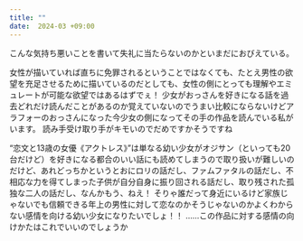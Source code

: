 ```yaml
---
title: ""
date:  2024-03 +09:00
---
```


こんな気持ち悪いことを書いて失礼に当たらないのかといまだにおびえている。

女性が描いていれば直ちに免罪されるということではなくても、たとえ男性の欲望を充足させるために描いているのだとしても、女性の側にとっても理解やエミュレートが可能な欲望ではあるはずでぇ！
少女がおっさんを好きになる話を過去どれだけ読んだことがあるのか覚えていないのでうまい比較にならないけどアラフォーのおっさんになった今少女の側になってその手の作品を読んでいる私がいます。
読み手受け取り手がキモいのでだめですかそうですね

“恋文と13歳の女優《アクトレス》”は単なる幼い少女がオジサン（といっても20台だけど）を好きになる都合のいい話にも読めてしまうので取り扱いが難しいのだけど、あれどっちかというとおにロリの話だし、ファムファタルの話だし、不相応な力を得てしまった子供が自分自身に振り回される話だし、取り残された孤独な二人の話だし、なんかもう、ねえ！
そりゃ誰だって身近にいるけど家族じゃないでも信頼できる年上の男性に対して恋なのかそうじゃないのかよくわからない感情を向ける幼い少女になりたいでしょ！！
……この作品に対する感情の向けかたはこれでいいのでしょうか
